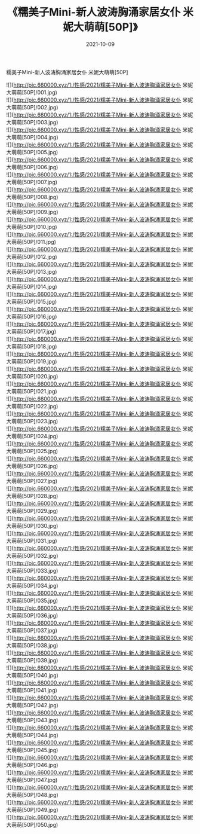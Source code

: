 ﻿---
layout: post
title:  《糯美子Mini-新人波涛胸涌家居女仆 米妮大萌萌[50P]》
date:   2021-10-09
img: http://pic.660000.xyz/1:/性感/2021/糯美子Mini-新人波涛胸涌家居女仆 米妮大萌萌[50P]/000.jpg
categories: [美女, 清纯, 唯美]
---

糯美子Mini-新人波涛胸涌家居女仆 米妮大萌萌[50P]

  ![](http://pic.660000.xyz/1:/性感/2021/糯美子Mini-新人波涛胸涌家居女仆 米妮大萌萌[50P]/001.jpg) <br> ![](http://pic.660000.xyz/1:/性感/2021/糯美子Mini-新人波涛胸涌家居女仆 米妮大萌萌[50P]/002.jpg) <br> ![](http://pic.660000.xyz/1:/性感/2021/糯美子Mini-新人波涛胸涌家居女仆 米妮大萌萌[50P]/003.jpg) <br> ![](http://pic.660000.xyz/1:/性感/2021/糯美子Mini-新人波涛胸涌家居女仆 米妮大萌萌[50P]/004.jpg) <br> ![](http://pic.660000.xyz/1:/性感/2021/糯美子Mini-新人波涛胸涌家居女仆 米妮大萌萌[50P]/005.jpg) <br> ![](http://pic.660000.xyz/1:/性感/2021/糯美子Mini-新人波涛胸涌家居女仆 米妮大萌萌[50P]/006.jpg) <br> ![](http://pic.660000.xyz/1:/性感/2021/糯美子Mini-新人波涛胸涌家居女仆 米妮大萌萌[50P]/007.jpg) <br> ![](http://pic.660000.xyz/1:/性感/2021/糯美子Mini-新人波涛胸涌家居女仆 米妮大萌萌[50P]/008.jpg) <br> ![](http://pic.660000.xyz/1:/性感/2021/糯美子Mini-新人波涛胸涌家居女仆 米妮大萌萌[50P]/009.jpg) <br> ![](http://pic.660000.xyz/1:/性感/2021/糯美子Mini-新人波涛胸涌家居女仆 米妮大萌萌[50P]/010.jpg) <br> ![](http://pic.660000.xyz/1:/性感/2021/糯美子Mini-新人波涛胸涌家居女仆 米妮大萌萌[50P]/011.jpg) <br> ![](http://pic.660000.xyz/1:/性感/2021/糯美子Mini-新人波涛胸涌家居女仆 米妮大萌萌[50P]/012.jpg) <br> ![](http://pic.660000.xyz/1:/性感/2021/糯美子Mini-新人波涛胸涌家居女仆 米妮大萌萌[50P]/013.jpg) <br> ![](http://pic.660000.xyz/1:/性感/2021/糯美子Mini-新人波涛胸涌家居女仆 米妮大萌萌[50P]/014.jpg) <br> ![](http://pic.660000.xyz/1:/性感/2021/糯美子Mini-新人波涛胸涌家居女仆 米妮大萌萌[50P]/015.jpg) <br> ![](http://pic.660000.xyz/1:/性感/2021/糯美子Mini-新人波涛胸涌家居女仆 米妮大萌萌[50P]/016.jpg) <br> ![](http://pic.660000.xyz/1:/性感/2021/糯美子Mini-新人波涛胸涌家居女仆 米妮大萌萌[50P]/017.jpg) <br> ![](http://pic.660000.xyz/1:/性感/2021/糯美子Mini-新人波涛胸涌家居女仆 米妮大萌萌[50P]/018.jpg) <br> ![](http://pic.660000.xyz/1:/性感/2021/糯美子Mini-新人波涛胸涌家居女仆 米妮大萌萌[50P]/019.jpg) <br> ![](http://pic.660000.xyz/1:/性感/2021/糯美子Mini-新人波涛胸涌家居女仆 米妮大萌萌[50P]/020.jpg) <br> ![](http://pic.660000.xyz/1:/性感/2021/糯美子Mini-新人波涛胸涌家居女仆 米妮大萌萌[50P]/021.jpg) <br> ![](http://pic.660000.xyz/1:/性感/2021/糯美子Mini-新人波涛胸涌家居女仆 米妮大萌萌[50P]/022.jpg) <br> ![](http://pic.660000.xyz/1:/性感/2021/糯美子Mini-新人波涛胸涌家居女仆 米妮大萌萌[50P]/023.jpg) <br> ![](http://pic.660000.xyz/1:/性感/2021/糯美子Mini-新人波涛胸涌家居女仆 米妮大萌萌[50P]/024.jpg) <br> ![](http://pic.660000.xyz/1:/性感/2021/糯美子Mini-新人波涛胸涌家居女仆 米妮大萌萌[50P]/025.jpg) <br> ![](http://pic.660000.xyz/1:/性感/2021/糯美子Mini-新人波涛胸涌家居女仆 米妮大萌萌[50P]/026.jpg) <br> ![](http://pic.660000.xyz/1:/性感/2021/糯美子Mini-新人波涛胸涌家居女仆 米妮大萌萌[50P]/027.jpg) <br> ![](http://pic.660000.xyz/1:/性感/2021/糯美子Mini-新人波涛胸涌家居女仆 米妮大萌萌[50P]/028.jpg) <br> ![](http://pic.660000.xyz/1:/性感/2021/糯美子Mini-新人波涛胸涌家居女仆 米妮大萌萌[50P]/029.jpg) <br> ![](http://pic.660000.xyz/1:/性感/2021/糯美子Mini-新人波涛胸涌家居女仆 米妮大萌萌[50P]/030.jpg) <br> ![](http://pic.660000.xyz/1:/性感/2021/糯美子Mini-新人波涛胸涌家居女仆 米妮大萌萌[50P]/031.jpg) <br> ![](http://pic.660000.xyz/1:/性感/2021/糯美子Mini-新人波涛胸涌家居女仆 米妮大萌萌[50P]/032.jpg) <br> ![](http://pic.660000.xyz/1:/性感/2021/糯美子Mini-新人波涛胸涌家居女仆 米妮大萌萌[50P]/033.jpg) <br> ![](http://pic.660000.xyz/1:/性感/2021/糯美子Mini-新人波涛胸涌家居女仆 米妮大萌萌[50P]/034.jpg) <br> ![](http://pic.660000.xyz/1:/性感/2021/糯美子Mini-新人波涛胸涌家居女仆 米妮大萌萌[50P]/035.jpg) <br> ![](http://pic.660000.xyz/1:/性感/2021/糯美子Mini-新人波涛胸涌家居女仆 米妮大萌萌[50P]/036.jpg) <br> ![](http://pic.660000.xyz/1:/性感/2021/糯美子Mini-新人波涛胸涌家居女仆 米妮大萌萌[50P]/037.jpg) <br> ![](http://pic.660000.xyz/1:/性感/2021/糯美子Mini-新人波涛胸涌家居女仆 米妮大萌萌[50P]/038.jpg) <br> ![](http://pic.660000.xyz/1:/性感/2021/糯美子Mini-新人波涛胸涌家居女仆 米妮大萌萌[50P]/039.jpg) <br> ![](http://pic.660000.xyz/1:/性感/2021/糯美子Mini-新人波涛胸涌家居女仆 米妮大萌萌[50P]/040.jpg) <br> ![](http://pic.660000.xyz/1:/性感/2021/糯美子Mini-新人波涛胸涌家居女仆 米妮大萌萌[50P]/041.jpg) <br> ![](http://pic.660000.xyz/1:/性感/2021/糯美子Mini-新人波涛胸涌家居女仆 米妮大萌萌[50P]/042.jpg) <br> ![](http://pic.660000.xyz/1:/性感/2021/糯美子Mini-新人波涛胸涌家居女仆 米妮大萌萌[50P]/043.jpg) <br> ![](http://pic.660000.xyz/1:/性感/2021/糯美子Mini-新人波涛胸涌家居女仆 米妮大萌萌[50P]/044.jpg) <br> ![](http://pic.660000.xyz/1:/性感/2021/糯美子Mini-新人波涛胸涌家居女仆 米妮大萌萌[50P]/045.jpg) <br> ![](http://pic.660000.xyz/1:/性感/2021/糯美子Mini-新人波涛胸涌家居女仆 米妮大萌萌[50P]/046.jpg) <br> ![](http://pic.660000.xyz/1:/性感/2021/糯美子Mini-新人波涛胸涌家居女仆 米妮大萌萌[50P]/047.jpg) <br> ![](http://pic.660000.xyz/1:/性感/2021/糯美子Mini-新人波涛胸涌家居女仆 米妮大萌萌[50P]/048.jpg) <br> ![](http://pic.660000.xyz/1:/性感/2021/糯美子Mini-新人波涛胸涌家居女仆 米妮大萌萌[50P]/049.jpg) <br> ![](http://pic.660000.xyz/1:/性感/2021/糯美子Mini-新人波涛胸涌家居女仆 米妮大萌萌[50P]/050.jpg) <br>